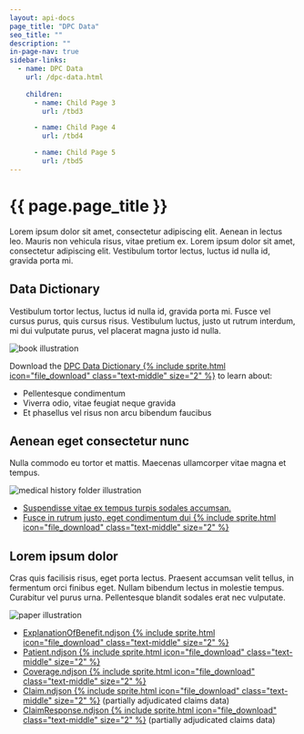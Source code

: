 ```yaml
---
layout: api-docs
page_title: "DPC Data"
seo_title: ""
description: ""
in-page-nav: true
sidebar-links: 
  - name: DPC Data
    url: /dpc-data.html
    
    children:
      - name: Child Page 3
        url: /tbd3

      - name: Child Page 4
        url: /tbd4

      - name: Child Page 5
        url: /tbd5
---
```


# {{ page.page_title }}

Lorem ipsum dolor sit amet, consectetur adipiscing elit. Aenean in lectus leo. Mauris non vehicula risus, vitae pretium ex. Lorem ipsum dolor sit amet, consectetur adipiscing elit. Vestibulum tortor lectus, luctus id nulla id, gravida porta mi. 

## Data Dictionary

Vestibulum tortor lectus, luctus id nulla id, gravida porta mi. Fusce vel cursus purus, quis cursus risus. Vestibulum luctus, justo ut rutrum interdum, mi dui vulputate purus, vel placerat magna justo id nulla.

<div class="grid-row grid-gap margin-y-4 flex-align-center">
  <div class="grid-col-12 mobile-lg:grid-col-auto">
    <img src="{{ '/assets/img/book.svg' | relative_url }}" alt="book illustration">
  </div>
  <div class="grid-col-fill tablet:grid-col-9">
      <p>Download the <a href="{{ '/dpc-data' | relative_url }}">DPC Data Dictionary {% include sprite.html icon="file_download" class="text-middle" size="2" %}</a> to learn about:</p>
    <ul>
      <li>Pellentesque condimentum</li>
      <li>Viverra odio, vitae feugiat neque gravida</li>
      <li>Et phasellus vel risus non arcu bibendum faucibus</li>
    </ul>
  </div>
</div>

## Aenean eget consectetur nunc

Nulla commodo eu tortor et mattis. Maecenas ullamcorper vitae magna et tempus.

<div class="grid-row grid-gap margin-y-4 flex-align-center">
  <div class="grid-col-12 mobile-lg:grid-col-auto">
    <img src="{{ '/assets/img/medical-history.svg' | relative_url }}" alt="medical history folder illustration">
  </div>
  <div class="grid-col-fill tablet:grid-col-9">
    <ul>
        <li>
            <a href="{{ '/placeholder' | relative_url }}">Suspendisse vitae ex tempus turpis sodales accumsan.</a>
        </li>
        <li>
            <a href="{{ '' | relative_url }}" data-tealium="download">Fusce in rutrum justo, eget condimentum dui {% include sprite.html icon="file_download" class="text-middle" size="2" %}</a>
        </li>
    </ul>
  </div>
</div>

## Lorem ipsum dolor

Cras quis facilisis risus, eget porta lectus. Praesent accumsan velit tellus, in fermentum orci finibus eget. Nullam bibendum lectus in molestie tempus. Curabitur vel purus urna. Pellentesque blandit sodales erat nec vulputate. 

<div class="grid-row grid-gap margin-y-4 flex-align-center">
  <div class="grid-col-12 mobile-lg:grid-col-auto">
    <img src="{{ '/assets/img/paper.svg' | relative_url }}" alt="paper illustration">
  </div>
  <div class="grid-col-fill tablet:grid-col-9">
    <ul>
        <li><a href="{{ '/assets/downloads/ExplanationOfBenefit.ndjson' | relative_url }}">ExplanationOfBenefit.ndjson {% include sprite.html icon="file_download" class="text-middle" size="2" %}</a></li>
        <li><a href="{{ '/assets/downloads/Patient.ndjson' | relative_url }}">Patient.ndjson {% include sprite.html icon="file_download" class="text-middle" size="2" %}</a></li>
        <li><a href="{{ '/assets/downloads/Coverage.ndjson' | relative_url }}">Coverage.ndjson {% include sprite.html icon="file_download" class="text-middle" size="2" %}</a></li>
        <li><a href="{{ '/assets/downloads/Claim.ndjson' | relative_url }}">Claim.ndjson {% include sprite.html icon="file_download" class="text-middle" size="2" %}</a> (partially adjudicated claims data) </li>
        <li><a href="{{ '/assets/downloads/ClaimResponse.ndjson' | relative_url }}">ClaimResponse.ndjson  {% include sprite.html icon="file_download" class="text-middle" size="2" %}</a> (partially adjudicated claims data)</li>
    </ul>
  </div>
</div>